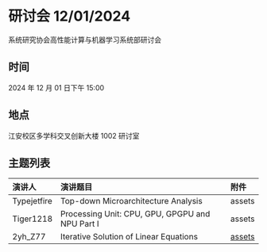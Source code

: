 # 研讨会 12/01/2024

系统研究协会高性能计算与机器学习系统部研讨会

## 时间

2024 年 12 月 01 日下午 15:00

## 地点

江安校区多学科交叉创新大楼 1002 研讨室

## 主题列表

| 演讲人 | 演讲题目 | 附件 |
|:------|:------|:------|
| Typejetfire | Top-down Microarchitecture Analysis | assets |
| Tiger1218 | Processing Unit: CPU, GPU, GPGPU and NPU Part I | assets |
| 2yh_Z77 | Iterative Solution of Linear Equations | [assets](../archive/241201/Iterative%20Solution%20of%20Linear%20Equations.pdf) |
